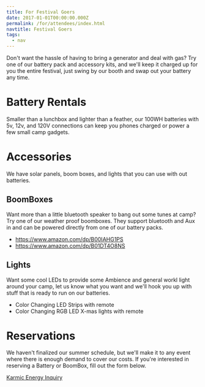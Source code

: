 ```yaml
---
title: For Festival Goers
date: 2017-01-01T00:00:00.000Z
permalink: /for/attendees/index.html
navtitle: Festival Goers
tags:
  - nav
---
```

Don't want the hassle of having to bring a generator and deal with gas? Try one of our battery pack and accessory kits, and we'll keep it charged up for you the entire festival, just swing by our booth and swap out your battery any time.

# Battery Rentals

Smaller than a lunchbox and lighter than a feather, our 100WH batteries with 5v, 12v, and 120V connections can keep you phones charged or power a few small camp gadgets.

# Accessories

We have solar panels, boom boxes, and lights that you can use with out batteries.

## BoomBoxes

Want more than a little bluetooth speaker to bang out some tunes at camp? Try one of our weather proof boomboxes. They support bluetooth and Aux in and can be powered directly from one of our battery packs.

* <https://www.amazon.com/dp/B00IAHG1PS>
* <https://www.amazon.com/dp/B01DT4O8NS>

## Lights

Want some cool LEDs to provide some Ambience and general workl light around your camp, let us know what you want and we'll hook you up with stuff that is ready to run on our batteries.

* Color Changing LED Strips with remote
* Color Changing RGB LED X-mas lights with remote

# Reservations

We haven't finalized our summer schedule, but we'll make it to any event where there is enough demand to cover our costs. If you're interested in reserving a Battery or BoomBox, fill out the form below.

[Karmic Energy Inquiry](https://forms.gle/SoAZKhfphwcSuxEYA)
